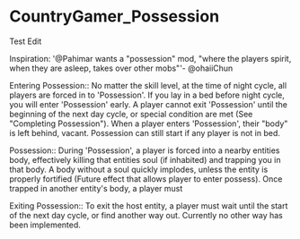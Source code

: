 CountryGamer_Possession
=======================

Test Edit

Inspiration:
'@Pahimar wants a "possession" mod, "where the players spirit, when they are asleep, takes over other mobs"'- @ohaiiChun

Entering Possession::
No matter the skill level, at the time of night cycle, all players are forced in to 'Possession'. If you lay in a bed before night cycle, you will enter 'Possession' early. A player cannot exit 'Possession' until the beginning of the next day cycle, or special condition are met (See "Completing Possession"). When a player enters 'Possession', their "body" is left behind, vacant. Possession can still start if any player is not in bed.

Possession::
During 'Possession', a player is forced into a nearby entities body, effectively killing that entities soul (if inhabited) and trapping you in that body. A body without a soul quickly implodes, unless the entity is properly fortified (Future effect that allows player to enter possess). Once trapped in another entity's body, a player must 

Exiting Possession::
To exit the host entity, a player must wait until the start of the next day cycle, or find another way out. Currently no other way has been implemented. 
